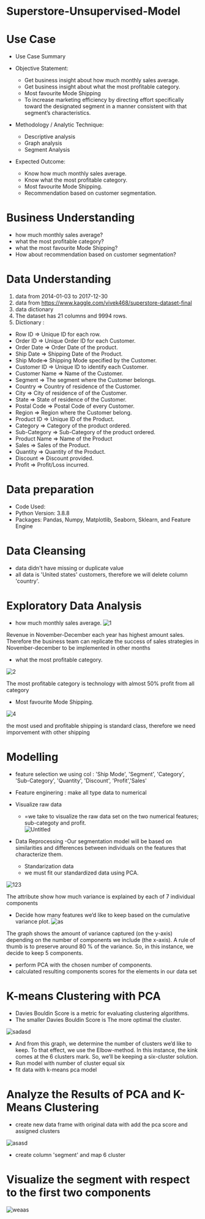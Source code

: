 # Superstore-Unsupervised-Model

# Use Case
- Use Case Summary
- Objective Statement:
  * Get business insight about how much monthly sales average.
  * Get business insight about what the most profitable category.
  * Most favourite Mode Shipping
  * To increase marketing efficiency by directing effort specifically toward the designated segment in a manner consistent with that segment’s characteristics.

- Methodology / Analytic Technique:
  * Descriptive analysis
  * Graph analysis
  * Segment Analysis
 
- Expected Outcome:
  * Know how much monthly sales average.
  * Know  what the most profitable category.
  * Most favourite Mode Shipping.
  * Recommendation based on customer segmentation.

# Business Understanding
  - how much monthly sales average?
  - what the most profitable category?
  - what the most favourite Mode Shipping?
  - How about recommendation based on customer segmentation?

# Data Understanding

1. data from 2014-01-03 to 2017-12-30
2. data from https://www.kaggle.com/vivek468/superstore-dataset-final
3. data dictionary
4. The dataset has 21 columns and 9994 rows.
5. Dictionary :
- Row ID => Unique ID for each row.
- Order ID => Unique Order ID for each Customer.
- Order Date => Order Date of the product.
- Ship Date => Shipping Date of the Product.
- Ship Mode=> Shipping Mode specified by the Customer.
- Customer ID => Unique ID to identify each Customer.
- Customer Name => Name of the Customer.
- Segment => The segment where the Customer belongs.
- Country => Country of residence of the Customer.
- City => City of residence of of the Customer.
- State => State of residence of the Customer.
- Postal Code => Postal Code of every Customer.
- Region => Region where the Customer belong.
- Product ID => Unique ID of the Product.
- Category => Category of the product ordered.
- Sub-Category => Sub-Category of the product ordered.
- Product Name => Name of the Product
- Sales => Sales of the Product.
- Quantity => Quantity of the Product.
- Discount => Discount provided.
- Profit => Profit/Loss incurred.

# Data preparation 

- Code Used:
- Python Version: 3.8.8
- Packages: Pandas, Numpy, Matplotlib, Seaborn, Sklearn, and Feature Engine 

# Data Cleansing 
- data didn't have missing or duplicate value
- all data is 'United states' customers, therefore we will delete column 'country'.

# Exploratory Data Analysis
* how much monthly sales average.
![1](https://user-images.githubusercontent.com/97732456/162485666-9f774f95-6f2e-4b24-9646-2d5d8d64f686.png)

Revenue in November-December each year has highest amount sales. Therefore the business team can replicate the success of sales strategies in November-december to be implemented in other months
* what the most profitable category.

![2](https://user-images.githubusercontent.com/97732456/162486004-dff35539-e165-4b93-bd9f-3d098c078e81.png)

The most profitable category is technology with almost 50% profit from all category
* Most favourite Mode Shipping.

![4](https://user-images.githubusercontent.com/97732456/162486045-b98fd280-36b8-4179-9301-d8c4b6143ca4.png)

the most used and profitable shipping is standard class, therefore we need imporvement with other shipping

# Modelling 
* feature selection
we using col : 'Ship Mode', 'Segment', 'Category', 'Sub-Category', 'Quantity', 'Discount', 'Profit','Sales'

* Feature enginering : make all type data to numerical

* Visualize raw data
    - =we take to visualize the raw data set on the two numerical features; sub-categoty and profit.   
![Untitled](https://user-images.githubusercontent.com/97732456/162487934-68ebd5a0-c593-4484-91ab-d234a5bf185e.png)

* Data Reprocessing 
  -Our segmentation model will be based on similarities and differences between individuals on the features that characterize them.
  - Standarization data
  - we must fit our standardized data using PCA.



![123](https://user-images.githubusercontent.com/97732456/162488299-40949452-9331-41e2-bdc0-95a186191ad5.png)

The attribute show how much variance is explained by each of 7 individual components

  - Decide how many features we’d like to keep based on the cumulative variance plot.
![as](https://user-images.githubusercontent.com/97732456/162488531-051147fc-6993-4ad0-8ece-ba944e2d1326.png)

The graph shows the amount of variance captured (on the y-axis) depending on the number of components we include (the x-axis). 
A rule of thumb is to preserve around 80 % of the variance. So, in this instance, we decide to keep 5 components.

* perform PCA with the chosen number of components.
* calculated resulting components scores for the elements in our data set

# K-means Clustering with PCA
- Davies Bouldin Score is a metric for evaluating clustering algorithms. 
- The smaller Davies Bouldin Score is The more optimal the cluster.

![sadasd](https://user-images.githubusercontent.com/97732456/162489168-fb1c5560-b488-4805-9916-95c90883f3de.png)

- And from this graph, we determine the number of clusters we’d like to keep. To that effect, we use the Elbow-method. In this instance, the kink comes at the 6 clusters mark. So, we’ll be keeping a six-cluster solution.
- Run model with number of cluster equal six
- fit data with k-means pca model

# Analyze the Results of PCA and K-Means Clustering
- create new data frame with original data with add the pca score and assigned clusters

![asasd](https://user-images.githubusercontent.com/97732456/162489786-e5cc70ca-832b-44f9-98ff-9eefeaeba845.png)

- create column 'segment' and map 6 cluster

# Visualize the segment with respect to the first two components
![weaas](https://user-images.githubusercontent.com/97732456/162490164-efaa2f0d-c5af-4e00-a2c7-ac9146e61f79.png)
